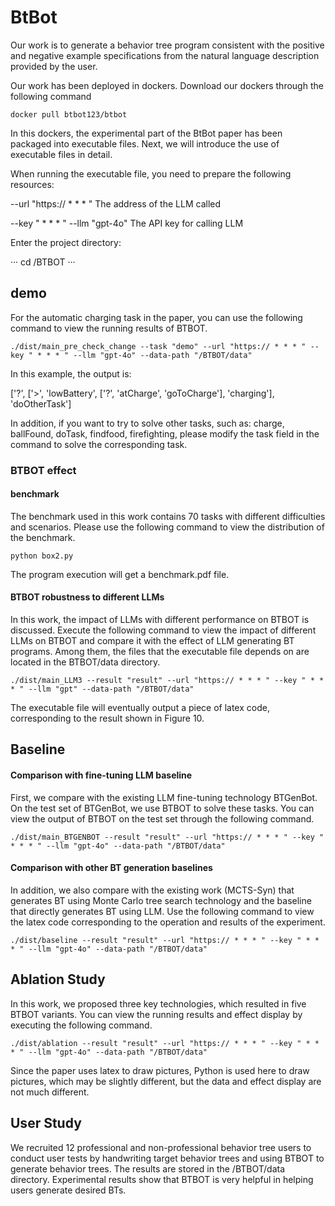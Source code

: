 # BtBot

Our work is to generate a behavior tree program consistent with the positive and negative example specifications from the natural language description provided by the user.

Our work has been deployed in dockers. Download our dockers through the following command

`docker pull btbot123/btbot`

In this dockers, the experimental part of the BtBot paper has been packaged into executable files. Next, we will introduce the use of executable files in detail.

When running the executable file, you need to prepare the following resources:

--url "https:// * * * " The address of the LLM called

--key " * * * " --llm "gpt-4o" The API key for calling LLM

Enter the project directory:

···
cd /BTBOT
···

## demo

For the automatic charging task in the paper, you can use the following command to view the running results of BTBOT.

`./dist/main_pre_check_change --task "demo" --url "https:// * * * " --key " * * * " --llm "gpt-4o" --data-path "/BTBOT/data"`

In this example, the output is:

['?', ['>', 'lowBattery', ['?', 'atCharge', 'goToCharge'], 'charging'], 'doOtherTask']

In addition, if you want to try to solve other tasks, such as: charge, ballFound, doTask, findfood, firefighting, please modify the task field in the command to solve the corresponding task.

### BTBOT effect

#### benchmark

The benchmark used in this work contains 70 tasks with different difficulties and scenarios. Please use the following command to view the distribution of the benchmark.

`python box2.py`

The program execution will get a benchmark.pdf file.

#### BTBOT robustness to different LLMs

In this work, the impact of LLMs with different performance on BTBOT is discussed. Execute the following command to view the impact of different LLMs on BTBOT and compare it with the effect of LLM generating BT programs. Among them, the files that the executable file depends on are located in the BTBOT/data directory.

`./dist/main_LLM3 --result "result" --url "https:// * * * " --key " * * * " --llm "gpt" --data-path "/BTBOT/data"`

The executable file will eventually output a piece of latex code, corresponding to the result shown in Figure 10.

## Baseline

#### Comparison with fine-tuning LLM baseline

First, we compare with the existing LLM fine-tuning technology BTGenBot. On the test set of BTGenBot, we use BTBOT to solve these tasks. You can view the output of BTBOT on the test set through the following command.

`./dist/main_BTGENBOT --result "result" --url "https:// * * * " --key " * * * " --llm "gpt-4o" --data-path "/BTBOT/data"`

#### Comparison with other BT generation baselines

In addition, we also compare with the existing work (MCTS-Syn) that generates BT using Monte Carlo tree search technology and the baseline that directly generates BT using LLM. Use the following command to view the latex code corresponding to the operation and results of the experiment.

`./dist/baseline --result "result" --url "https:// * * * " --key " * * * " --llm "gpt-4o" --data-path "/BTBOT/data"`

## Ablation Study

In this work, we proposed three key technologies, which resulted in five BTBOT variants. You can view the running results and effect display by executing the following command.

`./dist/ablation --result "result" --url "https:// * * * " --key " * * * " --llm "gpt-4o" --data-path "/BTBOT/data"`

Since the paper uses latex to draw pictures, Python is used here to draw pictures, which may be slightly different, but the data and effect display are not much different.

## User Study

We recruited 12 professional and non-professional behavior tree users to conduct user tests by handwriting target behavior trees and using BTBOT to generate behavior trees. The results are stored in the /BTBOT/data directory. Experimental results show that BTBOT is very helpful in helping users generate desired BTs.
